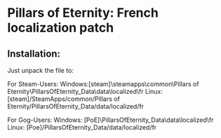 # Pillars of Eternity: French localization patch

## Installation:

Just unpack the file to:

For Steam-Users:
    Windows:[steam]\steamapps\common\Pillars of Eternity\PillarsOfEternity_Data\data\localized\fr
    Linux:  [steam]/SteamApps/common/Pillars of Eternity/PillarsOfEternity_Data/data/localized/fr

For Gog-Users:
    Windows: [PoE]\PillarsOfEternity_Data\data\localized\fr
    Linux:   [Poe]/PillarsOfEternity_Data/data/localized/fr

